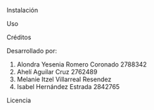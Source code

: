 Instalación


Uso

Créditos

Desarrollado por:
1. Alondra Yesenia Romero Coronado 2788342
2. Ahelí Aguilar Cruz 2762489
3. Melanie Itzel Villarreal Resendez 
4. Isabel Hernández Estrada 2842765

Licencia
